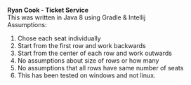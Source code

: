 **Ryan Cook - Ticket Service**   
This was written in Java 8 using Gradle & Intellij  
Assumptions: 
1. Chose each seat individually
2. Start from the first row and work backwards
3. Start from the center of each row and work outwards
4. No assumptions about size of rows or how many
5. No assumptions that all rows have same number of seats
6. This has been tested on windows and not linux.